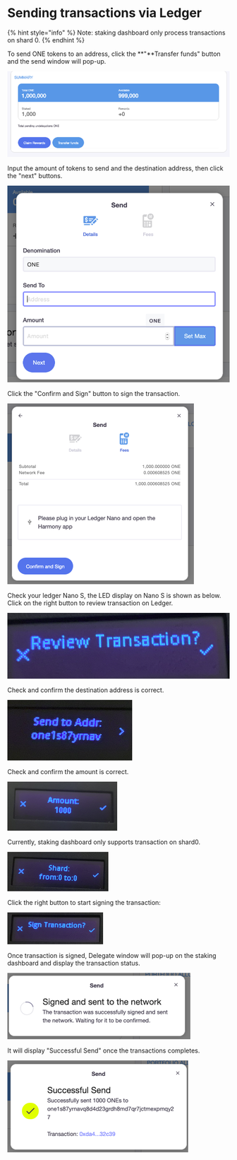 # Sending transactions via Ledger

{% hint style="info" %}
Note: staking dashboard only process transactions on shard 0.
{% endhint %}

To send ONE tokens to an address, click the **"**Transfer funds" button and the send window will pop-up.

![](../../../.gitbook/assets/image%20%28129%29.png)

Input the amount of tokens to send and the destination address, then click the "next" buttons.

![](../../../.gitbook/assets/image%20%28120%29.png)

Click the "Confirm and Sign" button to sign the transaction.

![](../../../.gitbook/assets/image%20%2833%29.png)

Check your ledger Nano S, the LED display on Nano S is shown as below.  Click on the right button to review transaction on Ledger.

![](../../../.gitbook/assets/image%20%2825%29.png)

Check and confirm the destination address is correct.

![](../../../.gitbook/assets/image%20%28122%29.png)

Check and confirm the amount is correct.

![](../../../.gitbook/assets/image%20%28134%29.png)

Currently, staking dashboard only supports transaction on shard0.

![](../../../.gitbook/assets/image%20%2836%29.png)

Click the right button to start signing the transaction:

![](../../../.gitbook/assets/image%20%2878%29.png)

Once transaction is signed, Delegate window will pop-up on the staking dashboard and display the transaction status.

![](../../../.gitbook/assets/image%20%2887%29.png)

 It will display "Successful Send" once the transactions completes.

![](../../../.gitbook/assets/image%20%28148%29.png)

